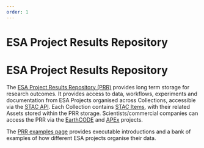 ```yaml
---
order: 1
---
```

# ESA Project Results Repository


# ESA Project Results Repository

The [ESA Project Results Repository (PRR)](https://eoresults.esa.int/) provides long term storage for research outcomes. It provides access to data, workflows, experiments and documentation from ESA Projects organised across Collections, accessible via the [STAC API](https://github.com/radiantearth/stac-api-spec). Each Collection contains [STAC Items](https://github.com/radiantearth/stac-spec/blob/master/item-spec/item-spec.md), with their related Assets stored within the PRR storage. Scientists/commercial companies can access the PRR via the [EarthCODE](https://earthcode.esa.int/) and [APEx](https://esa-apex.github.io/apex_documentation/) projects.

The [PRR examples page](https://esa-earthcode.github.io/examples/index-1/) provides executable introductions and a bank of examples of how different ESA projects organise their data.